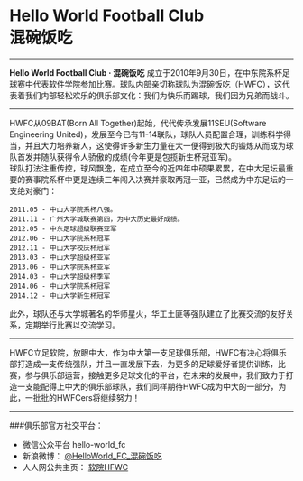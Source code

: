 Hello World Football Club<br/>混碗饭吃
=============

-------------------

**Hello World Football Club · 混碗饭吃** 成立于2010年9月30日，在中东院系杯足球赛中代表软件学院参加比赛。球队内部亲切称球队为混碗饭吃（HWFC），这代表着我们内部轻松欢乐的俱乐部文化：我们为快乐而踢球，我们因为兄弟而战斗。

-------------------------


HWFC从09BAT(Born All Together)起始，代代传承发展11SEU(Software Engineering United)，发展至今已有11-14联队，球队人员配置合理，训练科学得当，并且大力培养新人，这使得许多新生力量在大一便得到极大的锻炼从而成为球队首发并随队获得令人骄傲的成绩(今年更是包揽新生杯冠亚军)。<br/>球队打法注重传控，球风飘逸，在成立至今的近四年中硕果累累，在中大足坛最重要的赛事院系杯中更是连续三年闯入决赛并豪取两冠一亚，已然成为中东足坛的一支绝对豪门：

	2011.05 - 中山大学院系杯八强。
	2011.11 - 广州大学城联赛第四，为中大历史最好成绩。
	2012.05 - 中东足球超级联赛亚军
	2012.06 - 中山大学院系杯冠军
	2012.11 - 中山大学校庆杯冠军
	2013.03 - 中山大学超级杯亚军
	2013.06 - 中山大学院系杯亚军
	2014.03 - 中山大学超级杯季军
	2014.06 - 中山大学院系杯冠军
	2014.12 - 中山大学新生杯冠军

此外，球队还与大学城著名的华师星火，华工土匪等强队建立了比赛交流的友好关系，定期举行比赛以交流学习。

----------------------------------------

HWFC立足软院，放眼中大，作为中大第一支足球俱乐部，HWFC有决心将俱乐部打造成一支传统强队，并且一直发展下去，为更多的足球爱好者提供训练，比赛，参与俱乐部运营，接触更多足球文化的平台，在未来的发展中，我们致力于打造一支能配得上中大的俱乐部球队，我们同样期待HWFC成为中大的一部分，为此，一批批的HWFCers将继续努力！

-----------------------------------------
###俱乐部官方社交平台：
- 微信公众平台      hello-world_fc
- 新浪微博：        [@HelloWorld_FC_混碗饭吃](http://weibo.com/u/2263212780)
- 人人网公共主页：  [软院HFWC](http://www.renren.com/343726898/profile)